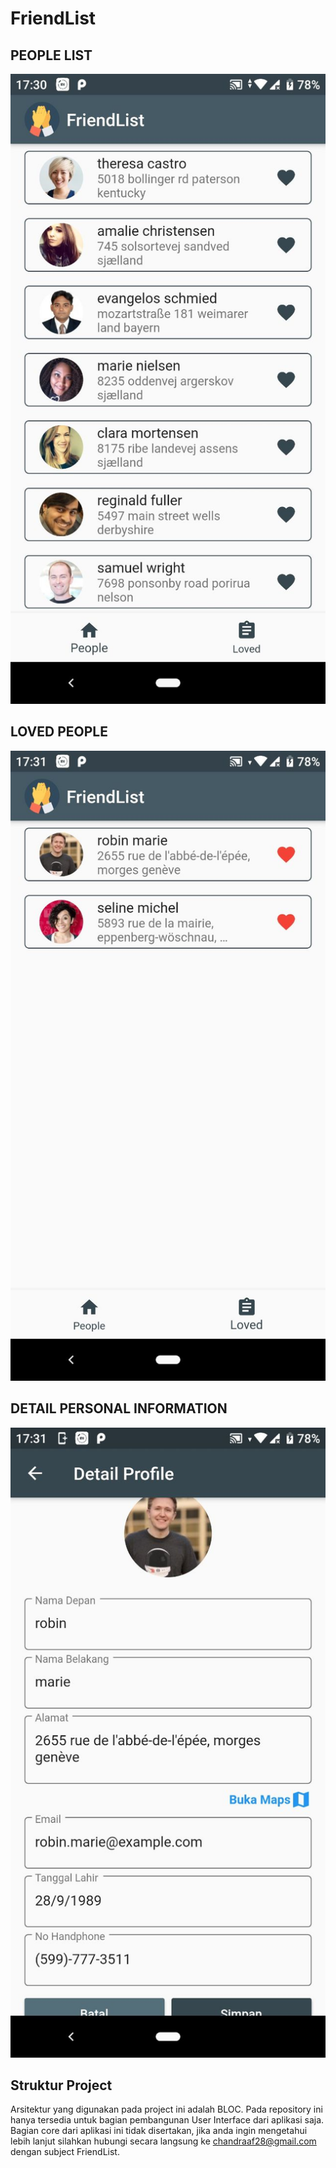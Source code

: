 # FriendList

## PEOPLE LIST
![alt text](https://github.com/chandrabezzo/friendlist/blob/master/people_list.png)

## LOVED PEOPLE
![alt text](https://github.com/chandrabezzo/friendlist/blob/master/loved_friend.png)

## DETAIL PERSONAL INFORMATION
![alt text](https://github.com/chandrabezzo/friendlist/blob/master/detail_friend.png)

## Struktur Project

Arsitektur yang digunakan pada project ini adalah BLOC. Pada repository ini hanya tersedia untuk bagian pembangunan User Interface dari aplikasi saja. Bagian core dari aplikasi ini tidak disertakan, jika anda ingin mengetahui lebih lanjut silahkan hubungi secara langsung ke chandraaf28@gmail.com dengan subject FriendList.
